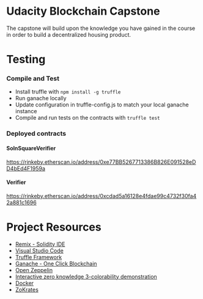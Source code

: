 # Udacity Blockchain Capstone

The capstone will build upon the knowledge you have gained in the course in order to build a decentralized housing product.

# Testing

### Compile and Test

- Install truffle with `npm install -g truffle`
- Run ganache locally
- Update configuration in truffle-config.js to match your local ganache instance
- Compile and run tests on the contracts with `truffle test`


### Deployed contracts

#### SolnSquareVerifier
https://rinkeby.etherscan.io/address/0xe77BB5267713386B826E091528eDD4bEd4F1959a

#### Verifier
https://rinkeby.etherscan.io/address/0xcdad5a16128e4fdae99c4732f30fa42a881c1696


# Project Resources

- [Remix - Solidity IDE](https://remix.ethereum.org/)
- [Visual Studio Code](https://code.visualstudio.com/)
- [Truffle Framework](https://truffleframework.com/)
- [Ganache - One Click Blockchain](https://truffleframework.com/ganache)
- [Open Zeppelin ](https://openzeppelin.org/)
- [Interactive zero knowledge 3-colorability demonstration](http://web.mit.edu/~ezyang/Public/graph/svg.html)
- [Docker](https://docs.docker.com/install/)
- [ZoKrates](https://github.com/Zokrates/ZoKrates)

